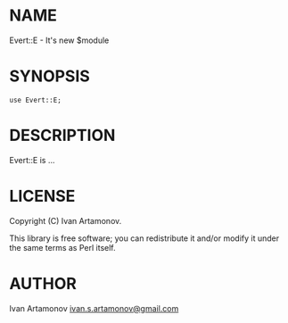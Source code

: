 # NAME

Evert::E - It's new $module

# SYNOPSIS

    use Evert::E;

# DESCRIPTION

Evert::E is ...

# LICENSE

Copyright (C) Ivan Artamonov.

This library is free software; you can redistribute it and/or modify
it under the same terms as Perl itself.

# AUTHOR

Ivan Artamonov <ivan.s.artamonov@gmail.com>
